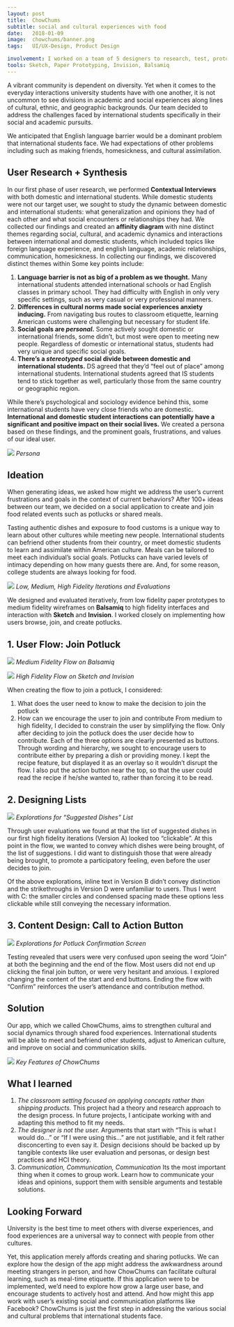 ```yaml
---
layout: post
title:  ChowChums
subtitle: social and cultural experiences with food
date:   2018-01-09
image:  chowchums/banner.png
tags:   UI/UX-Design, Product Design

involvement: I worked on a team of 5 designers to research, test, prototype, and design this app for a course, INFO 3450 Human-Computer Interaction Design
tools: Sketch, Paper Prototyping, Invision, Balsamiq
---
```


A vibrant community is dependent on diversity. Yet when it comes to the everyday interactions university students have with one another, it is not uncommon to see divisions in academic and social experiences along lines of cultural, ethnic, and geographic backgrounds. Our team decided to address the challenges faced by international students specifically in their social and academic pursuits.

We anticipated that English language barrier would be a dominant problem that international students face. We had expectations of other problems including such as making friends, homesickness, and cultural assimilation.

## User Research + Synthesis
In our first phase of user research, we performed **Contextual Interviews** with both domestic and international students. While domestic students were not our target user, we sought to study the dynamic between domestic and international students: what generalization and opinions they had of each other and what social encounters or relationships they had.
We collected our findings and created an **affinity diagram** with nine distinct themes regarding social, cultural, and academic dynamics and interactions between international and domestic students, which included topics like foreign language experience, and english language, academic relationships, communication, homesickness.
In collecting our findings, we discovered distinct themes within Some key points include:

1. **Language barrier is not as big of a problem as we thought.**
Many international students attended international schools or had English classes in primary school. They had difficulty with English in only very specific settings, such as very casual or very professional manners.
2. **Differences in cultural norms made social experiences anxiety inducing.** 
From navigating bus routes to classroom etiquette, learning American customs were challenging but necessary for student life.
3. **Social goals are *personal*.**
Some actively sought domestic or international friends, some didn’t, but most were open to meeting new people. Regardless of domestic or international status, students had very unique and specific social goals.
4. **There’s a *stereotyped* social divide between domestic and international students.**
DS agreed that they’d “feel out of place” among international students. International students agreed that IS students tend to stick together as well, particularly those from the same country or geographic region.

While there’s psychological and sociology evidence behind this, some international students have very close friends who are domestic. **International and domestic student interactions can potentially have a significant and positive impact on their social lives.**
We created a persona based on these findings, and the prominent goals, frustrations, and values of our ideal user.

![]({{site.baseurl}}/images/chowchums/persona.png)
*Persona*

## Ideation
When generating ideas, we asked how might we address the user’s current frustrations and goals in the context of current behaviors? After 100+ ideas between our team, we decided on a social application to create and join food related events such as potlucks or shared meals.

Tasting authentic dishes and exposure to food customs is a unique way to learn about other cultures while meeting new people. International students can befriend other students from their country, or meet domestic students to learn and assimilate within American culture. Meals can be tailored to meet each individual’s social goals. Potlucks can have varied levels of intimacy depending on how many guests there are. And, for some reason, college students are always looking for food.

![]({{site.baseurl}}/images/chowchums/fidelity-iterations.png)
*Low, Medium, High Fidelity Iterations and Evaluations*

We designed and evaluated iteratively, from low fidelity paper prototypes to medium fidelity wireframes on **Balsamiq** to high fidelity interfaces and interaction with **Sketch** and **Invision**. I worked closely on implementing how users browse, join, and create potlucks.

## 1. User Flow: Join Potluck
![]({{site.baseurl}}/images/chowchums/join-potluck-medfi.png)
*Medium Fidelity Flow on Balsamiq*

![]({{site.baseurl}}/images/chowchums/join-potluck-hifi.png)
*High Fidelity Flow on Sketch and Invision*

When creating the flow to join a potluck, I considered:
1. What does the user need to know to make the decision to join the potluck
2. How can we encourage the user to join and contribute
From medium to high fidelity, I decided to constrain the user by simplifying the flow. Only after deciding to join the potluck does the user decide how to contribute. Each of the three options are clearly presented as buttons. Through wording and hierarchy, we sought to encourage users to contribute either by preparing a dish or providing money. I kept the recipe feature, but displayed it as an overlay so it wouldn’t disrupt the flow. I also put the action button near the top, so that the user could read the recipe if he/she wanted to, rather than forcing it to be read.

## 2. Designing Lists
![]({{site.baseurl}}/images/chowchums/list-design-explo.png)
*Explorations for “Suggested Dishes” List*

Through user evaluations we found at that the list of suggested dishes in our first high fidelity iterations (Version A) looked too “clickable”. At this point in the flow, we wanted to convey which dishes were being brought, of the list of suggestions. I did want to distinguish those that were already being brought, to promote a participatory feeling, even before the user decides to join.

Of the above explorations, inline text in Version B didn’t convey distinction and the strikethroughs in Version D were unfamiliar to users. Thus I went with C: the smaller circles and condensed spacing made these options less clickable while still conveying the necessary information.

## 3. Content Design: Call to Action Button
![]({{site.baseurl}}/images/chowchums/content-explo.png)
*Explorations for Potluck Confirmation Screen*

Testing revealed that users were very confused upon seeing the word “Join” at both the beginning and the end of the flow. Most users did not end up clicking the final join button, or were very hesitant and anxious. I explored changing the content of the start and end buttons. Ending the flow with “Confirm” reinforces the user’s attendance and contribution method.

## Solution
Our app, which we called ChowChums, aims to strengthen cultural and social dynamics through shared food experiences. International students will be able to meet and befriend other students, adjust to American culture, and improve on social and communication skills. 
<!-- insert Invision prototype -->

![]({{site.baseurl}}/images/chowchums/features-summary.png)
*Key Features of ChowChums*

## What I learned
1. *The classroom setting focused on applying concepts rather than shipping products.*
This project had a theory and research approach to the design process. In future projects, I anticipate working with and adapting this method to fit my needs.
2. *The designer is not the user.*
Arguments that start with “This is what I would do…” or “If I were using this…” are not justifiable, and it felt rather disconcerting to even say it. Design decisions should be backed up by tangible contexts like user evaluation and personas, or design best practices and HCI theory.
3. *Communication, Communication, Communication*
Its the most important thing when it comes to group work. Learn how to communicate your ideas and opinions, support them with sensible arguments and testable solutions.

## Looking Forward
University is the best time to meet others with diverse experiences, and food experiences are a universal way to connect with people from other cultures.

Yet, this application merely affords creating and sharing potlucks. We can explore how the design of the app might address the awkwardness around meeting strangers in person, and how ChowChums can facilitate cultural learning, such as meal-time etiquette. If this application were to be implemented, we’d need to explore how grow a large user base, and encourage students to actively host and attend. And how might this app work with user’s existing social and communication platforms like Facebook? ChowChums is just the first step in addressing the various social and cultural problems that international students face.



